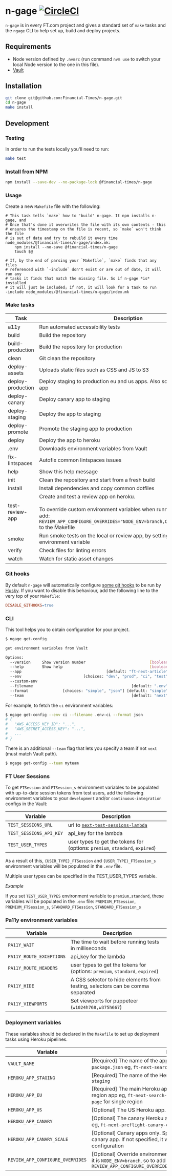 # n-gage [![CircleCI](https://circleci.com/gh/Financial-Times/n-gage.svg?style=svg&circle-token=33bcf2eb98fe2e875cc66de93d7e4a50369c952d)](https://github.com/Financial-Times/n-gage)

`n-gage` is in every FT.com project and gives a standard set of `make` tasks and the `ngage` CLI to help set up, build and deploy projects.


## Requirements

* Node version defined by `.nvmrc` (run command `nvm use` to switch your local Node version to the one in this file).
* [Vault](https://github.com/Financial-Times/vault/wiki/Getting-Started-With-Vault)


## Installation

```sh
git clone git@github.com:Financial-Times/n-gage.git
cd n-gage
make install
```

## Development

### Testing

In order to run the tests locally you'll need to run:

```sh
make test
```

### Install from NPM

```sh
npm install --save-dev --no-package-lock @financial-times/n-gage
```

### Usage

Create a new `Makefile` file with the following:

```make
# This task tells `make` how to 'build' n-gage. It npm installs n-gage, and
# Once that's done it overwrites the file with its own contents - this
# ensures the timestamp on the file is recent, so `make` won't think the file
# is out of date and try to rebuild it every time
node_modules/@financial-times/n-gage/index.mk:
	npm install --no-save @financial-times/n-gage
	touch $@

# If, by the end of parsing your `Makefile`, `make` finds that any files
# referenced with `-include` don't exist or are out of date, it will run any
# tasks it finds that match the missing file. So if n-gage *is* installed
# it will just be included; if not, it will look for a task to run
-include node_modules/@financial-times/n-gage/index.mk
```

### Make tasks

| Task | Description |
|-|-|
| a11y                | Run automated accessibility tests |
| build               | Build the repository |
| build-production    | Build the repository for production |
| clean               | Git clean the repository |
| deploy-assets       | Uploads static files such as CSS and JS to S3 |
| deploy-production   | Deploy staging to production eu and us apps. Also scale down canary app |
| deploy-canary       | Deploy canary app to staging |
| deploy-staging      | Deploy the app to staging |
| deploy-promote      | Promote the staging app to production |
| deploy              | Deploy the app to heroku |
| .env                | Downloads environment variables from Vault |
| fix-lintspaces      | Autofix common lintspaces issues |
| help                | Show this help message |
| init                | Clean the repository and start from a fresh build |
| install             | Install dependencies and copy common dotfiles |
| test-review-app     | Create and test a review app on heroku. <br /><br />To override custom environment variables when running `nht configure`, add: <br />`REVIEW_APP_CONFIGURE_OVERRIDES="NODE_ENV=branch,OTHER_VAR=something"` <br /> to the Makefile |
| smoke               | Run smoke tests on the local or review app, by setting the TEST_URL environment variable |
| verify              | Check files for linting errors |
| watch               | Watch for static asset changes |

### Git hooks

By default `n-gage` will automatically configure [some git hooks](scripts/githooks.js)
to be run by [Husky](https://www.npmjs.com/package/husky). If you want to disable
this behaviour, add the following line to the very top of your `Makefile`:

```makefile
DISABLE_GITHOOKS=true
```

### CLI

This tool helps you to obtain configuration for your project.

```sh
$ ngage get-config

get environment variables from Vault

Options:
  --version     Show version number                            [boolean]
  --help        Show help                                      [boolean]
  --app                                     [default: "ft-next-article"]
  --env                           [choices: "dev", "prod", "ci", "test"]
  --custom-env
  --filename                                           [default: ".env"]
  --format               [choices: "simple", "json"] [default: "simple"]
  --team                                               [default: "next"]
```

For example, to fetch the `ci` environment variables:

```sh
$ ngage get-config --env ci --filename .env-ci --format json
# {
#   "AWS_ACCESS_KEY_ID": "...",
#   "AWS_SECRET_ACCESS_KEY": "...",
# 	...
# }
```

There is an additional `--team` flag that lets you specify a team if not `next` (must match Vault path).

```sh
$ ngage get-config --team myteam
```

### FT User Sessions

To get `FTSession` and `FTSession_s` environment variables to be populated with up-to-date session tokens from test users, add the following environment variables to your `development` and/or `continuous-integration` configs in the Vault:

| Variable | Description |
|---|---|
| `TEST_SESSIONS_URL` | url to [`next-test-sessions-lambda`](http://github.com/financial-times/next-test-sessions-lambda) |
| `TEST_SESSIONS_API_KEY` | api_key for the lambda |
| `TEST_USER_TYPES` | user types to get the tokens for (options: `premium`, `standard`, `expired`) |

As a result of this, `{USER_TYPE}_FTSession` and `{USER_TYPE}_FTSession_s` environment variables will be populated in the `.env` file.

Multiple user types can be specified in the TEST_USER_TYPES variable.

*Example*

If you set `TEST_USER_TYPES` environment variable to `premium,standard`, these variables will be populated in the `.env` file:
`PREMIUM_FTSession`, `PREMIUM_FTSession_s`, `STANDARD_FTSession`, `STANDARD_FTSession_s`

### Pa11y environment variables

| Variable | Description |
|---|---|
| `PA11Y_WAIT` | The time to wait before running tests in milliseconds |
| `PA11Y_ROUTE_EXCEPTIONS` | api_key for the lambda |
| `PA11Y_ROUTE_HEADERS` | user types to get the tokens for (options: `premium`, `standard`, `expired`) |
| `PA11Y_HIDE` | A CSS selector to hide elements from testing, selectors can be comma separated |
| `PA11Y_VIEWPORTS` | Set viewports for puppeteer (`w1024h768,w375h667`) |

### Deployment variables

These variables should be declared in the `Makefile` to set up deployment tasks using Heroku pipelines.

| Variable | Description |
|---|---|
| `VAULT_NAME` | [Required] The name of the app in vault. Should also be the name in `package.json` eg, `ft-next-search-page` |
| `HEROKU_APP_STAGING` | [Required] The name of the Heroku staging app eg, `ft-next-search-page-staging` |
| `HEROKU_APP_EU` | [Required] The main Heroku app or the EU Heroku app if it is a multi-region app eg, `ft-next-search-page-eu` for multi region or `ft-next-video-page` for single region |
| `HEROKU_APP_US` | [Optional] The US Heroku app. Only needed if it is a multi region app |
| `HEROKU_APP_CANARY` | [Optional] The canary Heroku app. Only needed if there is a canary app eg, `ft-next-preflight-canary-eu` |
| `HEROKU_APP_CANARY_SCALE` | [Optional] Canary apps only. Specify the number of web dynos for the canary app. If not specified, it will use the `HEROKU_APP_EU` scale configuration |
| `REVIEW_APP_CONFIGURE_OVERRIDES` | [Optional] Override environment variables for the review apps. By default it is `NODE_ENV=branch`, so to add new ones add `REVIEW_APP_CONFIGURE_OVERRIDES="NODE_ENV=branch,OTHER_VAR=something"` |
